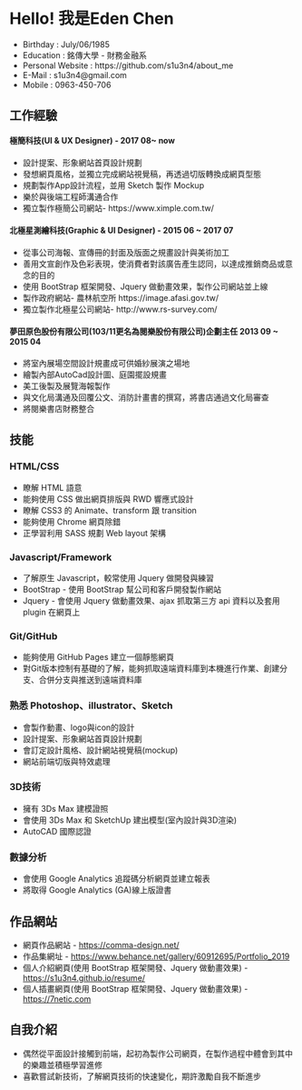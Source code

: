 <h1>Hello! 我是Eden Chen</h1>
  <ul>
    <li>Birthday : July/06/1985</li>
    <li>Education : 銘傳大學 - 財務金融系</li>
    <li>Personal Website : https://github.com/s1u3n4/about_me</li>
    <li>E-Mail : s1u3n4@gmail.com</li>
    <li>Mobile : 0963-450-706</li>
   </ul>
<h2>工作經驗</h2>
<h4>極簡科技(UI & UX Designer) - 2017 08~ now</h4>
   <ul>
    <li>設計提案、形象網站首頁設計規劃</li>
    <li>發想網頁風格，並獨立完成網站視覺稿，再透過切版轉換成網頁型態</li>
    <li>規劃製作App設計流程，並用 Sketch 製作 Mockup</li>
    <li>樂於與後端工程師溝通合作</li>
    <li>獨立製作極簡公司網站- https://www.ximple.com.tw/</li>
   </ul>
<h4>北極星測繪科技(Graphic & UI Designer) - 2015 06 ~ 2017 07</h4>
   <ul>
    <li>從事公司海報、宣傳冊的封面及版面之規畫設計與美術加工</li>
    <li>善用文宣創作及色彩表現，使消費者對該廣告產生認同，以達成推銷商品或意念的目的</li>
    <li>使用 BootStrap 框架開發、Jquery 做動畫效果，製作公司網站並上線</li>
    <li>製作政府網站- 農林航空所 https://image.afasi.gov.tw/</li>
    <li>獨立製作北極星公司網站- http://www.rs-survey.com/</li>
   </ul>
<h4>夢田原色股份有限公司(103/11更名為閱樂股份有限公司)企劃主任 2013 09 ~ 2015 04</h4>
   <ul>
    <li>將室內展場空間設計規畫成可供婚紗展演之場地</li>
    <li>繪製內部AutoCad設計圖、庭園擺設規畫</li>
    <li>美工後製及展覽海報製作</li>
    <li>與文化局溝通及回覆公文、消防計畫書的撰寫，將書店通過文化局審查</li>
    <li>將閱樂書店財務整合</li>
   </ul>
<h2>技能</h2>
<h3>HTML/CSS</h3>
 <ul>
    <li>瞭解 HTML 語意</li>
    <li>能夠使用 CSS 做出網頁排版與 RWD 響應式設計</li>
    <li>瞭解 CSS3 的 Animate、transform 跟 transition</li>
    <li>能夠使用 Chrome 網頁除錯</li>
    <li>正學習利用 SASS 規劃 Web layout 架構</li>
  </ul>
<h3>Javascript/Framework</h3>
  <ul>
    <li>了解原生 Javascript，較常使用 Jquery 做開發與練習</li>
    <li>BootStrap - 使用 BootStrap 幫公司和客戶開發製作網站</li>
    <li>Jquery - 會使用 Jquery 做動畫效果、ajax 抓取第三方 api 資料以及套用 plugin 在網頁上</li>
  </ul>
<h3>Git/GitHub</h3>
  <ul>
    <li>能夠使用 GitHub Pages 建立一個靜態網頁</li>
    <li>對Git版本控制有基礎的了解，能夠抓取遠端資料庫到本機進行作業、創建分支、合併分支與推送到遠端資料庫</li>
  </ul>
<h3>熟悉 Photoshop、illustrator、Sketch</h3>
  <ul>
      <li>會製作動畫、logo與icon的設計</li>
      <li>設計提案、形象網站首頁設計規劃</li>
      <li>會訂定設計風格、設計網站視覺稿(mockup) </li>
      <li>網站前端切版與特效處理</li>
  </ul>
<h3>3D技術</h3>
  <ul>
      <li>擁有 3Ds Max 建模證照</li>
      <li>會使用 3Ds Max 和 SketchUp 建出模型(室內設計與3D渲染)</li>
      <li>AutoCAD 國際認證</li>
  </ul>
<h3>數據分析</h3>
  <ul>
      <li>會使用 Google Analytics 追蹤碼分析網頁並建立報表</li>
      <li>將取得 Google Analytics (GA)線上版證書</li>
  </ul>
<h2>作品網站</h2>
  <ul>
    <li>網頁作品網站 - <a href="https://portfolio.7netic.com/" target=" blank">https://comma-design.net/</a></li>
    <li>作品集網址 - <a href="https://www.behance.net/gallery/60912695/Portfolio_2019" target=" blank">https://www.behance.net/gallery/60912695/Portfolio_2019</a></li>
    <li>個人介紹網頁(使用 BootStrap 框架開發、Jquery 做動畫效果) - <a href="https://s1u3n4.github.io/resume/" target=" blank">https://s1u3n4.github.io/resume/</a></li>
    <li>個人插畫網頁(使用 BootStrap 框架開發、Jquery 做動畫效果) - <a href="https://7netic.com"  target=" blank">https://7netic.com</a></li>
  </ul>
<h2>自我介紹</h2>
  <ul>
    <li>偶然從平面設計接觸到前端，起初為製作公司網頁，在製作過程中體會到其中的樂趣並積極學習進修</li>
    <li>喜歡嘗試新技術，了解網頁技術的快速變化，期許激勵自我不斷進步</li>
  </ul>
